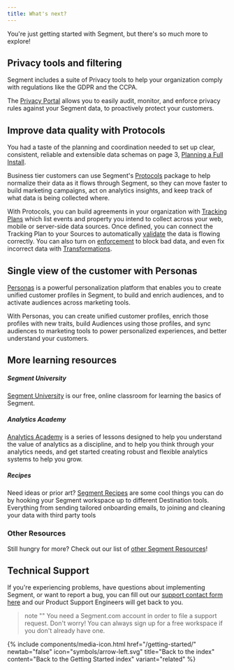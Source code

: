 ```yaml
---
title: What's next?
---
```


You're just getting started with Segment, but there's so much more to explore!

## Privacy tools and filtering

Segment includes a suite of Privacy tools to help your organization comply with regulations like the GDPR and the CCPA.

The [Privacy Portal](/docs/privacy-portal/portal/) allows you to easily audit, monitor, and enforce privacy rules against your Segment data, to proactively protect your customers.

## Improve data quality with Protocols

You had a taste of the planning and coordination needed to set up clear, consistent, reliable and extensible data schemas on page 3, [Planning a Full Install](03-planning-full-install).

Business tier customers can use Segment's [Protocols](/docs/protocols/) package to help normalize their data as it flows through Segment, so they can move faster to build marketing campaigns, act on analytics insights, and keep track of what data is being collected where.

With Protocols, you can build agreements in your organization with [Tracking Plans](/docs/protocols/tracking-plan/create/) which list events and property you intend to collect across your web, mobile or server-side data sources. Once defined, you can connect the Tracking Plan to your Sources to automatically [validate](/docs/protocols/validate/) the data is flowing correctly. You can also turn on [enforcement](/docs/protocols/enforce/) to block bad data, and even fix incorrect data with [Transformations](/docs/protocols/transform/).

## Single view of the customer with Personas

[Personas](/docs/personas/) is a powerful personalization platform that enables you to create unified customer profiles in Segment, to build and enrich audiences, and to activate audiences across marketing tools.

With Personas, you can create unified customer profiles, enrich those profiles with new traits, build Audiences using those profiles, and sync audiences to marketing tools to power personalized experiences, and better understand your customers.


## More learning resources


##### Segment University

[Segment University](https://university.segment.com/?utm=docs) is our free, online classroom for learning the basics of Segment.

##### Analytics Academy

[Analytics Academy](https://segment.com/academy/?utm=docs) is a series of lessons designed to help you understand the value of analytics as a discipline, and to help you think through your analytics needs, and get started creating robust and flexible analytics systems to help you grow.

##### Recipes

Need ideas or prior art? [Segment Recipes](https://segment.com/recipes/?utm=docs) are some cool things you can do by hooking your Segment workspace up to different Destination tools. Everything from sending tailored onboarding emails, to joining and cleaning your data with third party tools

### Other Resources

Still hungry for more? Check out our list of [other Segment Resources](https://segment.com/resources/?utm=docs)!


## Technical Support

If you're experiencing problems, have questions about implementing Segment, or want to report a bug, you can fill out our [support contact form here](https://segment.com/help/contact/) and our Product Support Engineers will get back to you.

> note ""
> You need a Segment.com account in order to file a support request. Don't worry! You can always sign up for a free workspace if you don't already have one.


{% include components/media-icon.html  href="/getting-started/" newtab="false" icon="symbols/arrow-left.svg" title="Back to the index" content="Back to the Getting Started index" variant="related" %}
